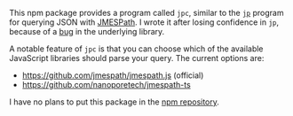 This npm package provides a program called `jpc`, similar to the
[`jp`](https://github.com/jmespath/jp) program for querying JSON with
[JMESPath](https://jmespath.org/specification.html).
I wrote it after losing
confidence in `jp`, because of a
[bug](https://github.com/jmespath/go-jmespath/issues/84)
in the underlying library.

A notable feature of `jpc` is that you can choose which of the available
JavaScript libraries should parse your query.
The current options are:

* <https://github.com/jmespath/jmespath.js> (official)
* <https://github.com/nanoporetech/jmespath-ts>

I have no plans to put this package in the
[npm repository](https://www.npmjs.com/).
